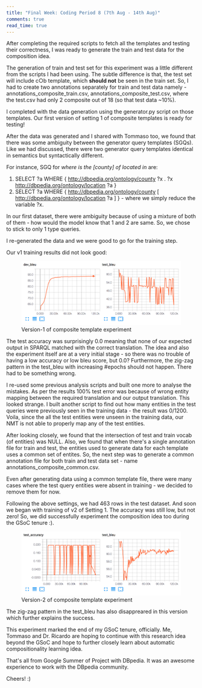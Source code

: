 ```yaml
---
title: "Final Week: Coding Period 8 (7th Aug - 14th Aug)"
comments: true
read_time: true
---
```


After completing the required scripts to fetch all the templates and testing their correctness, I was ready to generate the train and test data for the composition idea.

The generation of train and test set for this experiment was a little different from the scripts I had been using. The subtle difference is that, the test set will include c○b template, which **should not** be seen in the train set. So, I had to create two annotations separately for train and test data namely - annotations_composite_train.csv, annotations_composite_test.csv, where the test.csv had only 2 composite out of 18 (so that test data ~10%). 

I completed with the data generation using the generator.py script on those templates. Our first version of setting 1 of composite templates is ready for testing!

After the data was generated and I shared with Tommaso too, we found that there was some ambiguity between the generator query templates (SGQs). Like we had discussed, there were two generator query templates identical in semantics but syntactically different.

For instance, SGQ for *where is the [county] of <X> located in* are:
1. SELECT ?a WHERE { <X> <http://dbpedia.org/ontology/county> ?x . ?x <http://dbpedia.org/ontology/location> ?a }
2. SELECT ?a WHERE { <X> <http://dbpedia.org/ontology/county> [ <http://dbpedia.org/ontology/location> ?a ] } - where we simply reduce the variable ?x.

In our first dataset, there were ambiguity because of using a mixture of both of them - how would the model know that 1 and 2 are same. So, we chose to stick to only 1 type queries.

I re-generated the data and we were good to go for the training step.

Our v1 training results did not look good:

<figure>
    <img src="/assets/images/BLEU2.png">
    <figcaption>Version-1 of composite template experiment</figcaption>
</figure>

The test accuracy was surprisingly 0.0 meaning that none of our expected output in SPARQL matched with the correct translation. The idea and also the experiment itself are at a very initial stage - so there was no trouble of having a low accuracy or low bleu score, but 0.0? Furthermore, the zig-zag pattern in the test_bleu with increasing #epochs should not happen. There had to be something wrong.

I re-used some previous analysis scripts and built one more to analyse the mistakes. As per the results 100% test error was because of wrong entity mapping between the required translation and our output translation. This looked strange. I built another script to find out how many entities in the test queries were previously seen in the training data - the result was 0/1200. Voila, since the all the test entities were unseen in the training data, our NMT is not able to properly map any of the test entities.

After looking closely, we found that the intersection of test and train vocab (of entities) was NULL. Also, we found that when there's a single annotation file for train and test, the entities used to generate data for each template uses a common set of entites. So, the next step was to generate a common annotation file for both train and test data set - name annotations_composite_common.csv.

Even after generating data using a common template file, there were many cases where the test query entities were absent in training - we decided to remove them for now.

Following the above settings, we had 463 rows in the test dataset. And soon we began with training of v2 of Setting 1.
The accuracy was still low, but not zero! So, we did successfully experiment the composition idea too during the GSoC tenure :).

<figure>
    <img src="/assets/images/BLEU3.png">
    <figcaption>Version-2 of composite template experiment</figcaption>
</figure>

The zig-zag pattern in the test_bleu has also disappreared in this version which further explains the success.

This experiment marked the end of my GSoC tenure, officially. Me, Tommaso and Dr. Ricardo are hoping to continue with this research idea beyond the GSoC and hope to further closely learn about automatic compositionality learning idea.

That's all from Google Summer of Project with DBpedia. It was an awesome experience to work with the DBpedia community. 

Cheers! :)




